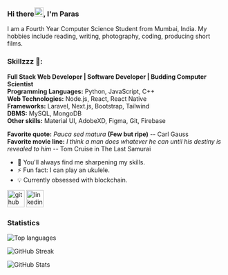 ### Hi there<img src="https://media.tenor.com/images/30169e4a670daf12443df7d2dd140176/tenor.gif" height="21">, I'm Paras
I am a Fourth Year Computer Science Student from Mumbai, India. My hobbies include reading, writing, photography, coding, producing short films.

### Skillzzz 🥇:
**Full Stack Web Developer | Software Developer | Budding Computer Scientist**<br />
**Programming Languages:** Python, JavaScript, C++<br /> 
**Web Technologies:** Node.js, React, React Native<br /> 
**Frameworks:** Laravel, Next.js, Bootstrap, Tailwind<br /> 
**DBMS:** MySQL, MongoDB<br /> 
**Other skills:** Material UI, AdobeXD, Figma, Git, Firebase<br /> 

**Favorite quote:** *Pauca sed matura* **(Few but ripe)** -- Carl Gauss  
**Favorite movie line:** *I think a man does whatever he can until his destiny is revealed to him* -- Tom Cruise in The Last Samurai

- 🌱 You'll always find me sharpening my skills. 
- ⚡ Fun fact: I can play an ukulele.
- 💡 Currently obsessed with blockchain.


[<img src='https://img.icons8.com/plasticine/2x/mail.png' alt='github' height='40'>](https://github.com/paras1729kori)  [<img src='https://img.icons8.com/clouds/2x/linkedin.png' alt='linkedin' height='40'>](https://www.linkedin.com/in/paras1729kori/)  
<!-- [<img src='https://img.icons8.com/clouds/2x/instagram-new.png' alt='instagram' height='40'>](https://www.instagram.com/paras1kori/)   -->

### Statistics

![Top languages](https://github-readme-stats.vercel.app/api/top-langs/?username=paras1729kori&layout=compact&theme=tokyonight)

![GitHub Streak](https://github-readme-streak-stats.herokuapp.com/?user=paras1729kori&theme=tokyonight)

![GitHub Stats](https://github-readme-stats.vercel.app/api?username=paras1729kori&show_icons=true&layout=compact&theme=tokyonight)  
